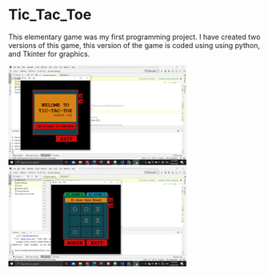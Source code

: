 # Tic_Tac_Toe
 This elementary game was my first programming project. I have created two versions of this game, this version of the game is coded using using python, and Tkinter for graphics.

<span> <img src="tic_images/title.png" height="200px"> </span>
<span> <img src="tic_images/gameplay.png" height="200px"> </span>
